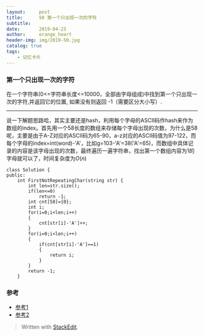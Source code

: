 ```yaml
---
layout:     post
title:      50 第一个只出现一次的字符
subtitle: 
date:       2019-04-23
author:     orange_heart
header-img: img/2019-50.jpg
catalog: true
tags:
    - 记忆卡片
---
```


###   第一个只出现一次的字符
在一个字符串(0<=字符串长度<=10000，全部由字母组成)中找到第一个只出现一次的字符,并返回它的位置, 如果没有则返回 -1（需要区分大小写）.

------
说一下解题思路哈，其实主要还是hash，利用每个字母的ASCII码作hash来作为数组的index。首先用一个58长度的数组来存储每个字母出现的次数，为什么是58呢，主要是由于A-Z对应的ASCII码为65-90，a-z对应的ASCII码值为97-122，而每个字母的index=int(word)-'A'，比如g=103-'A'=38('A'=65)，而数组中具体记录的内容是该字母出现的次数，最终遍历一遍字符串，找出第一个数组内容为1的字母就可以了，时间复杂度为$O(n)$

```objk
class Solution {
public:
    int FirstNotRepeatingChar(string str) {
        int len=str.size();
        if(len<=0)
            return -1;
        int cnt[58]={0};
        int i;
        for(i=0;i<len;i++)
        {
            cnt[str[i]-'A']++;
        }
        for(i=0;i<len;i++)
        {
            if(cnt[str[i]-'A']==1)
            {
                return i;
            }
        }
        return -1;
    }
```
### 参考

- [参考1](https://github.com/zhedahht/CodingInterviewChinese2)
- [参考2](https://github.com/gatieme/CodingInterviews)




> Written with [StackEdit](https://stackedit.io/).

<head>
    <script src="https://cdn.mathjax.org/mathjax/latest/MathJax.js?config=TeX-AMS-MML_HTMLorMML" type="text/javascript"></script>
    <script type="text/x-mathjax-config">
        MathJax.Hub.Config({
            tex2jax: {
            skipTags: ['script', 'noscript', 'style', 'textarea', 'pre'],
            inlineMath: [['$','$']]
            }
        });
    </script>
</head>
<!--stackedit_data:
eyJoaXN0b3J5IjpbNTEwNzgxMDQsLTE1MDUzMjc4MDBdfQ==
-->